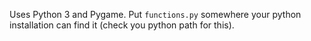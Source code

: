 Uses Python 3 and Pygame. Put `functions.py` somewhere your python installation can find it (check you python path for this).
